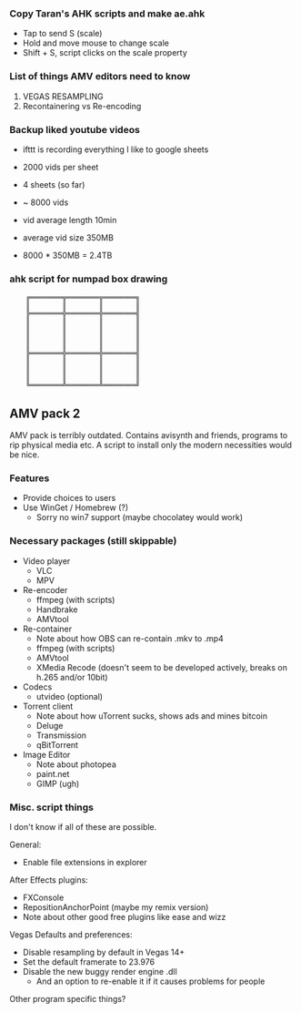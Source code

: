 ### Copy Taran's AHK scripts and make ae.ahk

- Tap to send S (scale)
- Hold and move mouse to change scale
- Shift + S, script clicks on the scale property

### List of things AMV editors need to know

1.  VEGAS RESAMPLING
2.  Recontainering vs Re-encoding

### Backup liked youtube videos

- ifttt is recording everything I like to google sheets
- 2000 vids per sheet
- 4 sheets (so far)
- ~ 8000 vids

- vid average length 10min
- average vid size 350MB

- 8000 \* 350MB = 2.4TB

### ahk script for numpad box drawing

```
    ╔════════╦════════╦════════╗
    ║        ║        ║        ║
    ╠════════╬════════╬════════╣
    ║        ║        ║        ║
    ║        ║        ║        ║
    ║        ║        ║        ║
    ║        ║        ║        ║
    ╠════════╬════════╬════════╣
    ║        ║        ║        ║
    ║        ║        ║        ║
    ║        ║        ║        ║
    ╚════════╩════════╩════════╝
```

## AMV pack 2

AMV pack is terribly outdated. Contains avisynth and friends, programs to rip physical media etc. A script to install only the modern necessities would be nice.

### Features

- Provide choices to users
- Use WinGet / Homebrew (?)
  - Sorry no win7 support (maybe chocolatey would work)

### Necessary packages (still skippable)

- Video player
  - VLC
  - MPV
- Re-encoder
  - ffmpeg (with scripts)
  - Handbrake
  - AMVtool
- Re-container
  - Note about how OBS can re-contain .mkv to .mp4
  - ffmpeg (with scripts)
  - AMVtool
  - XMedia Recode (doesn't seem to be developed actively, breaks on h.265 and/or 10bit)
- Codecs
  - utvideo (optional)
- Torrent client
  - Note about how uTorrent sucks, shows ads and mines bitcoin
  - Deluge
  - Transmission
  - qBitTorrent
- Image Editor
  - Note about photopea
  - paint.net
  - GIMP (ugh)

### Misc. script things

I don't know if all of these are possible.

General:

- Enable file extensions in explorer

After Effects plugins:

- FXConsole
- RepositionAnchorPoint (maybe my remix version)
- Note about other good free plugins like ease and wizz

Vegas Defaults and preferences:

- Disable resampling by default in Vegas 14+
- Set the default framerate to 23.976
- Disable the new buggy render engine .dll
  - And an option to re-enable it if it causes problems for people

Other program specific things?
